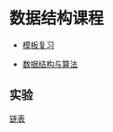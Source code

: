 # 数据结构课程

* [模板复习](./Template/README.md)

* [数据结构与算法](./data_and_algorithm/README.md)





## 实验

[链表](./Experiment/Experiment1/README.md)

